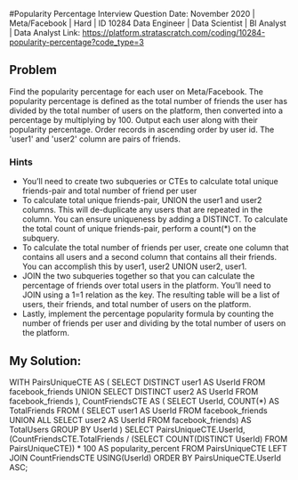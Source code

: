 #Popularity Percentage
Interview Question Date: November 2020 | Meta/Facebook | Hard | ID 10284
Data Engineer | Data Scientist | BI Analyst | Data Analyst
Link: https://platform.stratascratch.com/coding/10284-popularity-percentage?code_type=3

## Problem
Find the popularity percentage for each user on Meta/Facebook. The popularity percentage is defined as the total number of friends the user has divided by the total number of users on the platform, then converted into a percentage by multiplying by 100.
Output each user along with their popularity percentage. Order records in ascending order by user id.
The 'user1' and 'user2' column are pairs of friends.

### Hints
* You’ll need to create two subqueries or CTEs to calculate total unique friends-pair and total number of friend per user
* To calculate total unique friends-pair, UNION the user1 and user2 columns. This will de-duplicate any users that are repeated in the column. You can ensure uniqueness by adding a DISTINCT. To calculate the total count of unique friends-pair, perform a count(*) on the subquery.
* To calculate the total number of friends per user, create one column that contains all users and a second column that contains all their friends. You can accomplish this by user1, user2 UNION user2, user1.
* JOIN the two subqueries together so that you can calculate the percentage of friends over total users in the platform. You’ll need to JOIN using a 1=1 relation as the key. The resulting table will be a list of users, their friends, and total number of users on the platform.
* Lastly, implement the percentage popularity formula by counting the number of friends per user and dividing by the total number of users on the platform.

## My Solution:
WITH PairsUniqueCTE AS (
    SELECT 
        DISTINCT user1 AS UserId 
    FROM 
        facebook_friends
  UNION
    SELECT 
        DISTINCT user2 AS UserId 
    FROM 
        facebook_friends
),
CountFriendsCTE AS (
    SELECT 
        UserId,
        COUNT(*) AS TotalFriends
    FROM (
        SELECT user1 AS UserId FROM facebook_friends
    UNION ALL
        SELECT user2 AS UserId FROM facebook_friends) AS TotalUsers
    GROUP BY 
        UserId
)
SELECT 
  PairsUniqueCTE.UserId,
  (CountFriendsCTE.TotalFriends 
    / (SELECT COUNT(DISTINCT UserId) FROM PairsUniqueCTE)) * 100 AS popularity_percent
FROM 
    PairsUniqueCTE
        LEFT JOIN 
    CountFriendsCTE USING(UserId)
ORDER BY 
    PairsUniqueCTE.UserId ASC;
